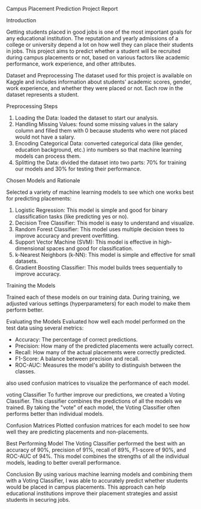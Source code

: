 Campus Placement Prediction Project Report

Introduction

Getting students placed in good jobs is one of the most important goals for any educational institution. 
The reputation and yearly admissions of a college or university depend a lot on how well they can place their students in jobs. 
This project aims to predict whether a student will be recruited during campus placements or not, based on various factors like academic performance, work experience, and other attributes.

Dataset and Preprocessing
The dataset used for this project is available on Kaggle and includes information about students' academic scores, 
gender, work experience, and whether they were placed or not. Each row in the dataset represents a student.

Preprocessing Steps

1. Loading the Data: loaded the dataset to start our analysis.
2. Handling Missing Values: found some missing values in the salary column and filled them with 0 because students who were not placed would not have a salary.
3. Encoding Categorical Data: converted categorical data (like gender, education background, etc.) into numbers so that machine learning models can process them.
4. Splitting the Data: divided the dataset into two parts: 70% for training our models and 30% for testing their performance.

Chosen Models and Rationale

Selected a variety of machine learning models to see which one works best for predicting placements:

1. Logistic Regression: This model is simple and good for binary classification tasks (like predicting yes or no).
2. Decision Tree Classifier: This model is easy to understand and visualize.
3. Random Forest Classifier: This model uses multiple decision trees to improve accuracy and prevent overfitting.
4. Support Vector Machine (SVM): This model is effective in high-dimensional spaces and good for classification.
5. k-Nearest Neighbors (k-NN): This model is simple and effective for small datasets.
6. Gradient Boosting Classifier: This model builds trees sequentially to improve accuracy.

Training the Models

Trained each of these models on our training data. During training, we adjusted various settings (hyperparameters) for each model to make them perform better.

Evaluating the Models
Evaluated how well each model performed on the test data using several metrics:

- Accuracy: The percentage of correct predictions.
- Precision: How many of the predicted placements were actually correct.
- Recall: How many of the actual placements were correctly predicted.
- F1-Score: A balance between precision and recall.
- ROC-AUC: Measures the model's ability to distinguish between the classes.

also used confusion matrices to visualize the performance of each model.

voting Classifier
To further improve our predictions, we created a Voting Classifier. This classifier combines the predictions of all the models we trained. 
By taking the "vote" of each model, the Voting Classifier often performs better than individual models.

Confusion Matrices
Plotted confusion matrices for each model to see how well they are predicting placements and non-placements.

Best Performing Model
The Voting Classifier performed the best with an accuracy of 90%, precision of 91%, recall of 89%, F1-score of 90%, and ROC-AUC of 94%.
This model combines the strengths of all the individual models, leading to better overall performance.

Conclusion
By using various machine learning models and combining them with a Voting Classifier, I was able to accurately predict whether students would be placed in campus placements. This approach can help educational institutions improve their placement strategies and assist students in securing jobs.

